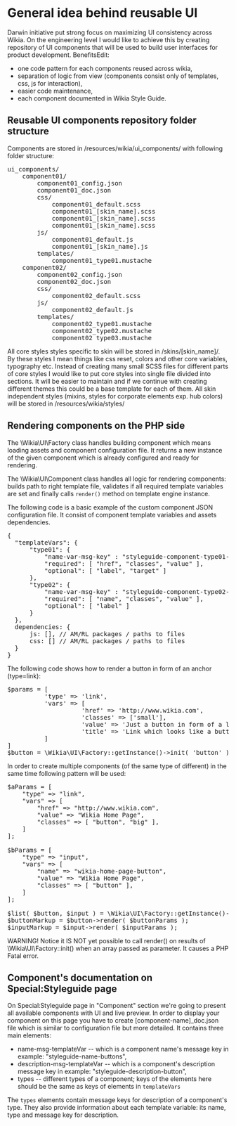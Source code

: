 # General idea behind reusable UI
Darwin initiative put strong focus on maximizing UI consistency across Wikia. On the engineering level I would like to achieve this by creating repository of UI components that will be used to build user interfaces for product development.
BenefitsEdit:
* one code pattern for each components reused across wikia,
* separation of logic from view (components consist only of templates, css, js for interaction),
* easier code maintenance,
* each component documented in Wikia Style Guide.

## Reusable UI components repository folder structure
Components are stored in /resources/wikia/ui_components/ with following folder structure:

<pre>
ui_components/
    component01/
        component01_config.json
        component01_doc.json
        css/
            component01_default.scss
            component01_[skin_name].scss
            component01_[skin_name].scss
            component01_[skin_name].scss
        js/
            component01_default.js
            component01_[skin_name].js
        templates/
            component01_type01.mustache
    component02/
        component02_config.json
        component02_doc.json
        css/
            component02_default.scss
        js/
            component02_default.js
        templates/
            component02_type01.mustache
            component02_type02.mustache
            component02_type03.mustache
</pre>

All core styles styles specific to skin will be stored in /skins/[skin_name]/. By these styles I mean things like css reset, colors and other core variables, typography etc. 
Instead of creating many small SCSS files for different parts of core styles I would like to put core styles into single file divided into sections. It will be easier to maintain and if we continue with creating different themes this could be a base template for each of them.
All skin independent styles (mixins, styles for corporate elements exp. hub colors) will be stored in /resources/wikia/styles/ 

## Rendering components on the PHP side
The \Wikia\UI\Factory class handles building component which means loading assets and component configuration file. It returns a new instance of the given component which is already configured and ready for rendering.

The \Wikia\UI\Component class handles all logic for rendering components: builds path to right template file, validates if all required template variables are set and finally calls `render()` method on template engine instance.

The following code is a basic example of the custom component JSON configuration file. It consist of component template variables and assets dependencies.

<pre>
{
  "templateVars": {
      "type01": {
          "name-var-msg-key" : "styleguide-component-type01-description-message-key",
          "required": [ "href", "classes", "value" ],
          "optional": [ "label", "target" ]
      },
      "type02": {
          "name-var-msg-key" : "styleguide-component-type02-description-message-key",
          "required": [ "name", "classes", "value" ],
          "optional": [ "label" ]
      }
  },
  dependencies: {
      js: [], // AM/RL packages / paths to files
      css: [] // AM/RL packages / paths to files
  } 
}
</pre>

The following code shows how to render a button in form of an anchor (type=link):
<pre>
$params = [
          'type' => 'link',
          'vars' => [
                    'href' => 'http://www.wikia.com',
                    'classes' => ['small'],
                    'value' => 'Just a button in form of a link',
                    'title' => 'Link which looks like a button!'
          ]
]
$button = \Wikia\UI\Factory::getInstance()->init( 'button' )->render( $params );
</pre>

In order to create multiple components (of the same type of different) in the same time following pattern will be used:
<pre>
$aParams = [
    "type" => "link",
    "vars" => [
        "href" => "http://www.wikia.com",
        "value" => "Wikia Home Page",
        "classes" => [ "button", "big" ],
    ]
];

$bParams = [
    "type" => "input",
    "vars" => [
        "name" => "wikia-home-page-button",
        "value" => "Wikia Home Page",
        "classes" => [ "button" ],
    ]
];

$list( $button, $input ) = \Wikia\UI\Factory::getInstance()->init( ['button', 'input'] );
$buttonMarkup = $button->render( $buttonParams );
$inputMarkup = $input->render( $inputParams );
</pre>

WARNING! Notice it IS NOT yet possible to call render() on results of \Wikia\UI\Factory::init() when an array passed as parameter. It causes a PHP Fatal error.

## Component's documentation on Special:Styleguide page
On Special:Styleguide page in "Component" section we're going to present all available components with UI and live preview.
In order to display your component on this page you have to create [component-name]_doc.json file which is similar to configuration file but more detailed. It contains three main elements:
* name-msg-templateVar -- which is a component name's message key in example: "styleguide-name-buttons",
* description-msg-templateVar -- which is a component's description message key in example: "styleguide-description-button",
* types -- different types of a component; keys of the elements here should be the same as keys of elements in `templateVars`

The `types` elements contain message keys for description of a component's type. They also provide information about each template variable: its name, type and message key for description.